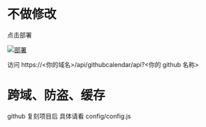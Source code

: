 # 不做修改

点击部署

[![部署](https://vercel.com/button)](https://vercel.com/import/project?template=https://github.com/kongxiangyiren/vercel-githubcalendar)

访问 https://<你的域名>/api/githubcalendar/api?<你的 github 名称>

# 跨域、防盗、缓存

github 复刻项目后
具体请看 config/config.js
